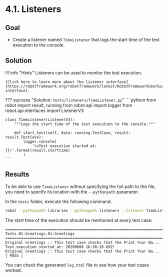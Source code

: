 # 4.1. Listeners

## Goal

* Create a listener named `TimeListener` that logs the start time of the test execution to the console.

## Solution

!!! info "Hints"
    Listeners can be used to monitor the test execution.

    [Click here to learn more about the listener interface](https://robotframework.org/robotframework/latest/RobotFrameworkUserGuide.html#listener-interface).

??? success "Solution: `tests/listeners/TimeListener.py`"
    ``` python
    from robot import result, running
    from robot.api import logger
    from robot.api.interfaces import ListenerV3


    class TimeListener(ListenerV3):
        """Logs the start time of the test execution to the console."""

        def start_test(self, data: running.TestCase, result: result.TestCase):
            logger.console(
                '\nTest execution started at: {}!'.format(result.starttime)
            )
    ```

## Results
To be able to use `TimeListener` without specifying the full path to the file, you need to specify its location with the `--pythonpath` parameter.

In the `tests` folder, execute the following command.


``` bash
robot --pythonpath libraries --pythonpath listeners --listener TimeListener .
```

The start time of the execution should be mentioned at every test case:

    ==============================================================================
    Tests.01-Greetings.01-Greetings                                               
    ==============================================================================
    Original Greetings :: This test case checks that the Print Your Na... 
    Test execution started at: 20200608 16:58:16.692!
    Original Greetings :: This test case checks that the Print Your Na... | PASS |

You can check the generated `log.html` file to see how your test cases worked.
